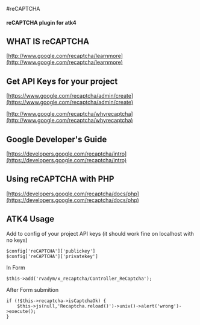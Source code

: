 #reCAPTCHA
#### reCAPTCHA plugin for atk4

## WHAT IS reCAPTCHA
[http://www.google.com/recaptcha/learnmore](http://www.google.com/recaptcha/learnmore)

## Get API Keys for your project
[https://www.google.com/recaptcha/admin/create](https://www.google.com/recaptcha/admin/create)

[http://www.google.com/recaptcha/whyrecaptcha](http://www.google.com/recaptcha/whyrecaptcha)

## Google Developer's Guide
[https://developers.google.com/recaptcha/intro](https://developers.google.com/recaptcha/intro)

## Using reCAPTCHA with PHP
[https://developers.google.com/recaptcha/docs/php](https://developers.google.com/recaptcha/docs/php)

## ATK4 Usage

Add to config of your project API keys (it should work fine on localhost with no keys)
    
    $config['reCAPTCHA']['publickey']
    $config['reCAPTCHA']['privatekey']

In Form

    $this->add('rvadym/x_recaptcha/Controller_ReCaptcha');

After Form submition

    if (!$this->recaptcha->isCaptchaOk) {
        $this->js(null,'Recaptcha.reload()')->univ()->alert('wrong')->execute();
    }